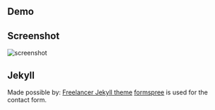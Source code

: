 

## Demo


## Screenshot

![screenshot](https://raw.githubusercontent.com/chuckgroom/onepage-bio/master/screenshot.png)

## Jekyll

Made possible by: 
[Freelancer Jekyll theme](https://github.com/jeromelachaud/freelancer-theme)
[formspree](http://formspree.io/) is used for the contact form.
